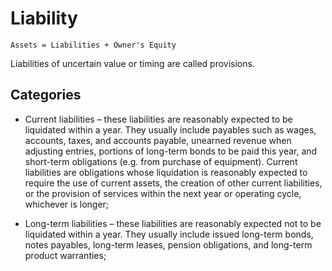 # Liability

`Assets = Liabilities + Owner's Equity`

Liabilities of uncertain value or timing are called provisions.

## Categories

- Current liabilities – these liabilities are reasonably expected to be liquidated within a year. They usually include payables such as wages, accounts, taxes, and accounts payable, 
unearned revenue when adjusting entries, portions of long-term bonds to be paid this year, and short-term obligations (e.g. from purchase of equipment). 
Current liabilities are obligations whose liquidation is reasonably expected to require the use of current assets, the creation of other current liabilities, or the provision of 
services within the next year or operating cycle, whichever is longer;

- Long-term liabilities – these liabilities are reasonably expected not to be liquidated within a year. They usually include issued long-term bonds, notes payables, long-term leases, 
pension obligations, and long-term product warranties;
